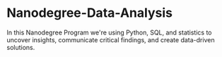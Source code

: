 # Nanodegree-Data-Analysis
In this Nanodegree Program we're using Python, SQL, and statistics to uncover insights, communicate critical findings, and create data-driven solutions.
